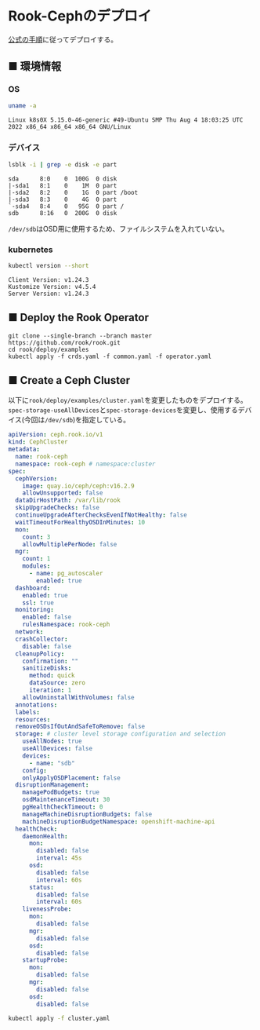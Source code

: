# Rook-Cephのデプロイ
[公式の手順](https://rook.io/docs/rook/latest/Getting-Started/quickstart/)に従ってデプロイする。
## ■ 環境情報
### OS
```sh
uname -a
```
```
Linux k8s0X 5.15.0-46-generic #49-Ubuntu SMP Thu Aug 4 18:03:25 UTC 2022 x86_64 x86_64 x86_64 GNU/Linux
```

### デバイス
```sh
lsblk -i | grep -e disk -e part
```
```
sda      8:0    0  100G  0 disk 
|-sda1   8:1    0    1M  0 part 
|-sda2   8:2    0    1G  0 part /boot
|-sda3   8:3    0    4G  0 part 
`-sda4   8:4    0   95G  0 part /
sdb      8:16   0  200G  0 disk 
```
`/dev/sdb`はOSD用に使用するため、ファイルシステムを入れていない。

### kubernetes
```sh
kubectl version --short
```
```
Client Version: v1.24.3
Kustomize Version: v4.5.4
Server Version: v1.24.3
```

## ■ Deploy the Rook Operator
```
git clone --single-branch --branch master https://github.com/rook/rook.git
cd rook/deploy/examples
kubectl apply -f crds.yaml -f common.yaml -f operator.yaml
```

## ■ Create a Ceph Cluster
以下に`rook/deploy/examples/cluster.yaml`を変更したものをデプロイする。  
`spec-storage-useAllDevices`と`spec-storage-devices`を変更し、使用するデバイス(今回は`/dev/sdb`)を指定している。
```yaml
apiVersion: ceph.rook.io/v1
kind: CephCluster
metadata:
  name: rook-ceph
  namespace: rook-ceph # namespace:cluster
spec:
  cephVersion:
    image: quay.io/ceph/ceph:v16.2.9
    allowUnsupported: false
  dataDirHostPath: /var/lib/rook
  skipUpgradeChecks: false
  continueUpgradeAfterChecksEvenIfNotHealthy: false
  waitTimeoutForHealthyOSDInMinutes: 10
  mon:
    count: 3
    allowMultiplePerNode: false
  mgr:
    count: 1
    modules:
      - name: pg_autoscaler
        enabled: true
  dashboard:
    enabled: true
    ssl: true
  monitoring:
    enabled: false
    rulesNamespace: rook-ceph
  network:
  crashCollector:
    disable: false
  cleanupPolicy:
    confirmation: ""
    sanitizeDisks:
      method: quick
      dataSource: zero
      iteration: 1
    allowUninstallWithVolumes: false
  annotations:
  labels:
  resources:
  removeOSDsIfOutAndSafeToRemove: false
  storage: # cluster level storage configuration and selection
    useAllNodes: true
    useAllDevices: false
    devices:
      - name: "sdb"
    config:
    onlyApplyOSDPlacement: false
  disruptionManagement:
    managePodBudgets: true
    osdMaintenanceTimeout: 30
    pgHealthCheckTimeout: 0
    manageMachineDisruptionBudgets: false
    machineDisruptionBudgetNamespace: openshift-machine-api
  healthCheck:
    daemonHealth:
      mon:
        disabled: false
        interval: 45s
      osd:
        disabled: false
        interval: 60s
      status:
        disabled: false
        interval: 60s
    livenessProbe:
      mon:
        disabled: false
      mgr:
        disabled: false
      osd:
        disabled: false
    startupProbe:
      mon:
        disabled: false
      mgr:
        disabled: false
      osd:
        disabled: false
```

```sh
kubectl apply -f cluster.yaml
```
